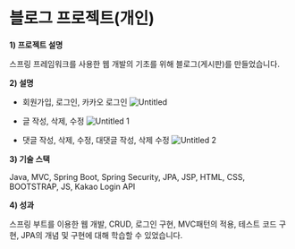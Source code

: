 # 블로그 프로젝트(개인)

**1)  프로젝트 설명**

스프링 프레임워크를 사용한 웹 개발의 기초를 위해 블로그(게시판)를 만들었습니다.

**2) 설명**

- 회원가입, 로그인, 카카오 로그인
![Untitled](https://user-images.githubusercontent.com/50412072/153789256-e2ea0da3-f923-495b-86b1-6a788ef0bc67.png)


- 글 작성, 삭제, 수정
![Untitled 1](https://user-images.githubusercontent.com/50412072/153789254-08ef462c-cae7-4f70-915b-7f939391ad99.png)



- 댓글 작성, 삭제, 수정, 대댓글 작성, 삭제 수정
![Untitled 2](https://user-images.githubusercontent.com/50412072/153789244-f88eec18-5220-4b7a-85b5-d5b102d22e87.png)


**3) 기술 스택**

Java, MVC, Spring Boot, Spring Security, JPA, JSP, HTML, CSS, BOOTSTRAP, JS, Kakao Login API


**4) 성과**

스프링 부트를 이용한 웹 개발, CRUD, 로그인 구현, MVC패턴의 적용, 테스트 코드 구현, JPA의 개념 및 구현에 대해 학습할 수 있었습니다.
